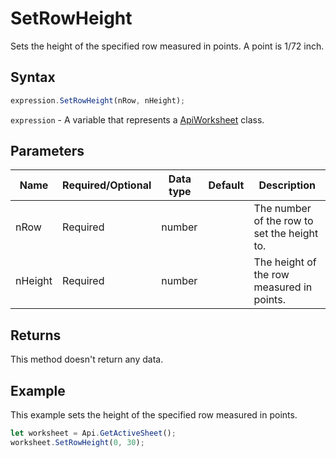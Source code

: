 # SetRowHeight

Sets the height of the specified row measured in points.A point is 1/72 inch.

## Syntax

```javascript
expression.SetRowHeight(nRow, nHeight);
```

`expression` - A variable that represents a [ApiWorksheet](../ApiWorksheet.md) class.

## Parameters

| **Name** | **Required/Optional** | **Data type** | **Default** | **Description** |
| ------------- | ------------- | ------------- | ------------- | ------------- |
| nRow | Required | number |  | The number of the row to set the height to. |
| nHeight | Required | number |  | The height of the row measured in points. |

## Returns

This method doesn't return any data.

## Example

This example sets the height of the specified row measured in points.

```javascript editor-xlsx
let worksheet = Api.GetActiveSheet();
worksheet.SetRowHeight(0, 30);
```
